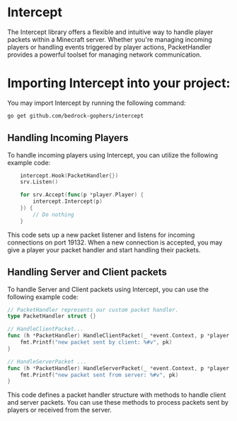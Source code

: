 # Intercept
The Intercept library offers a flexible and intuitive way to handle player packets within a Minecraft server. Whether you're managing incoming players or handling events triggered by player actions, PacketHandler provides a powerful toolset for managing network communication.

# Importing Intercept into your project:

You may import Intercept by running the following command:
```bash
go get github.com/bedrock-gophers/intercept
```

## Handling Incoming Players
To handle incoming players using Intercept, you can utilize the following example code:

```go
    intercept.Hook(PacketHandler{})
    srv.Listen()

    for srv.Accept(func(p *player.Player) {
        intercept.Intercept(p)
    }) {
        // Do nothing
    }

```
This code sets up a new packet listener and listens for incoming connections on port 19132. When a new connection is accepted, you may give a player your packet handler and start handling their packets.

## Handling Server and Client packets
To handle Server and Client packets using Intercept, you can use the following example code:

```go
// PacketHandler represents our custom packet handler.
type PacketHandler struct {}

// HandleClientPacket...
func (h *PacketHandler) HandleClientPacket(_ *event.Context, p *player.Player, pk packet.Packet) {
    fmt.Printf("new packet sent by client: %#v", pk)
}

// HandleServerPacket ...
func (h *PacketHandler) HandleServerPacket(_ *event.Context, p *player.Player, pk packet.Packet) {
    fmt.Printf("new packet sent from server: %#v", pk)
}
```
This code defines a packet handler structure with methods to handle client and server packets. You can use these methods to process packets sent by players or received from the server.

